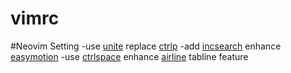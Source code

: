 vimrc
=====

#Neovim Setting
  -use [unite] replace [ctrlp]
  -add [incsearch] enhance [easymotion]
  -use [ctrlspace] enhance [airline] tabline feature



[unite]:https://github.com/Shougo/unite.vim
[ctrlp]:https://github.com/kien/ctrlp.vim
[incsearch]:https://github.com/haya14busa/incsearch.vim
[easymotion]:https://github.com/easymotion/vim-easymotion
[ctrlspace]:https://github.com/vim-ctrlspace/vim-ctrlspace
[airline]:https://github.com/vim-airline/vim-airline
